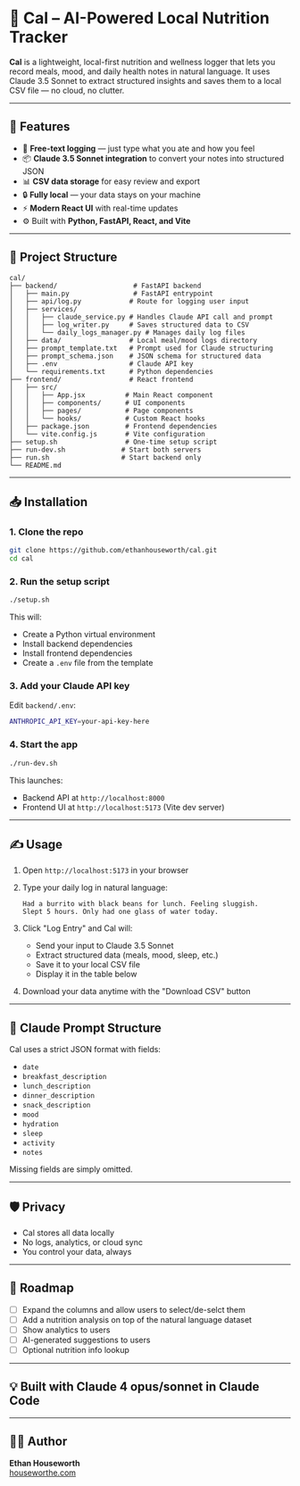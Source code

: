 # 🥗 Cal – AI-Powered Local Nutrition Tracker

**Cal** is a lightweight, local-first nutrition and wellness logger that lets you record meals, mood, and daily health notes in natural language. It uses Claude 3.5 Sonnet to extract structured insights and saves them to a local CSV file — no cloud, no clutter.

---

## 🚀 Features

- 🧠 **Free-text logging** — just type what you ate and how you feel
- 📦 **Claude 3.5 Sonnet integration** to convert your notes into structured JSON
- 📊 **CSV data storage** for easy review and export
- 🔒 **Fully local** — your data stays on your machine
- ⚡ **Modern React UI** with real-time updates
- ⚙️ Built with **Python, FastAPI, React, and Vite**

---

## 🧱 Project Structure

```
cal/
├── backend/                   # FastAPI backend
│   ├── main.py                # FastAPI entrypoint
│   ├── api/log.py            # Route for logging user input
│   ├── services/
│   │   ├── claude_service.py # Handles Claude API call and prompt
│   │   ├── log_writer.py     # Saves structured data to CSV
│   │   └── daily_logs_manager.py # Manages daily log files
│   ├── data/                 # Local meal/mood logs directory
│   ├── prompt_template.txt   # Prompt used for Claude structuring
│   ├── prompt_schema.json    # JSON schema for structured data
│   ├── .env                  # Claude API key
│   └── requirements.txt      # Python dependencies
├── frontend/                 # React frontend
│   ├── src/
│   │   ├── App.jsx          # Main React component
│   │   ├── components/      # UI components
│   │   ├── pages/           # Page components
│   │   └── hooks/           # Custom React hooks
│   ├── package.json         # Frontend dependencies
│   └── vite.config.js       # Vite configuration
├── setup.sh                 # One-time setup script
├── run-dev.sh              # Start both servers
├── run.sh                  # Start backend only
└── README.md
```

---

## 📥 Installation

### 1. Clone the repo

```bash
git clone https://github.com/ethanhouseworth/cal.git
cd cal
```

### 2. Run the setup script

```bash
./setup.sh
```

This will:
- Create a Python virtual environment
- Install backend dependencies
- Install frontend dependencies
- Create a `.env` file from the template

### 3. Add your Claude API key

Edit `backend/.env`:

```bash
ANTHROPIC_API_KEY=your-api-key-here
```

### 4. Start the app

```bash
./run-dev.sh
```

This launches:
- Backend API at `http://localhost:8000`
- Frontend UI at `http://localhost:5173` (Vite dev server)

---

## ✍️ Usage

1. Open `http://localhost:5173` in your browser

2. Type your daily log in natural language:
   ```
   Had a burrito with black beans for lunch. Feeling sluggish. 
   Slept 5 hours. Only had one glass of water today.
   ```

3. Click "Log Entry" and Cal will:
   - Send your input to Claude 3.5 Sonnet
   - Extract structured data (meals, mood, sleep, etc.)
   - Save it to your local CSV file
   - Display it in the table below

4. Download your data anytime with the "Download CSV" button

---

## 🧠 Claude Prompt Structure

Cal uses a strict JSON format with fields:

- `date`
- `breakfast_description`
- `lunch_description`
- `dinner_description`
- `snack_description`
- `mood`
- `hydration`
- `sleep`
- `activity`
- `notes`

Missing fields are simply omitted.

---

## 🛡️ Privacy

- Cal stores all data locally
- No logs, analytics, or cloud sync
- You control your data, always

---

## 📌 Roadmap

- [ ] Expand the columns and allow users to select/de-selct them
- [ ] Add a nutrition analysis on top of the natural language dataset
- [ ] Show analytics to users
- [ ] AI-generated suggestions to users
- [ ] Optional nutrition info lookup

---

## 💡 Built with Claude 4 opus/sonnet in Claude Code

---

## 🧑‍💻 Author

**Ethan Houseworth**  
[houseworthe.com](https://houseworthe.com)